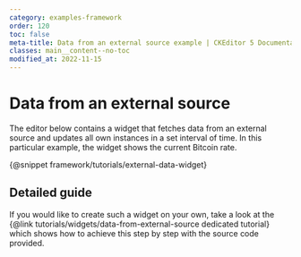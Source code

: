 ```yaml
---
category: examples-framework
order: 120
toc: false
meta-title: Data from an external source example | CKEditor 5 Documentation
classes: main__content--no-toc
modified_at: 2022-11-15
---
```


# Data from an external source

The editor below contains a widget that fetches data from an external source and updates all own instances in a set interval of time. In this particular example, the widget shows the current Bitcoin rate.

{@snippet framework/tutorials/external-data-widget}

## Detailed guide

If you would like to create such a widget on your own, take a look at the {@link tutorials/widgets/data-from-external-source dedicated tutorial} which shows how to achieve this step by step with the source code provided.
